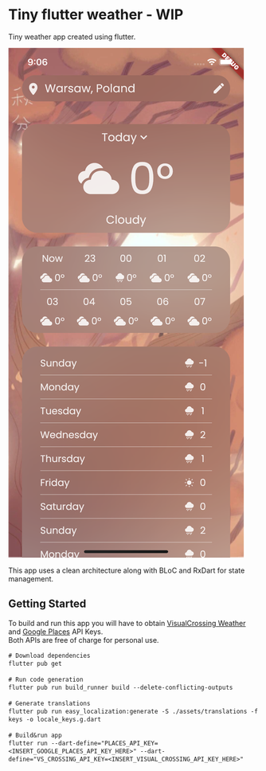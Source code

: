 # Tiny flutter weather - WIP

Tiny weather app created using flutter.  

![Screenshot of the app displaying the main screen, showing the weather in Warsaw, Poland](/artwork/screenshot-1.png?raw=true)

This app uses a clean architecture along with BLoC and RxDart for state management.

## Getting Started

To build and run this app you will have to obtain [VisualCrossing Weather](https://www.visualcrossing.com) and [Google Places](https://developers.google.com/maps/documentation/places/web-service/overview) API Keys.  
Both APIs are free of charge for personal use.

```
# Download dependencies
flutter pub get

# Run code generation
flutter pub run build_runner build --delete-conflicting-outputs

# Generate translations
flutter pub run easy_localization:generate -S ./assets/translations -f keys -o locale_keys.g.dart

# Build&run app 
flutter run --dart-define="PLACES_API_KEY=<INSERT_GOOGLE_PLACES_API_KEY_HERE>" --dart-define="VS_CROSSING_API_KEY=<INSERT_VISUAL_CROSSING_API_KEY_HERE>"
```
